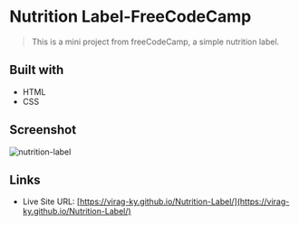# Nutrition Label-FreeCodeCamp

> This is a mini project from freeCodeCamp, a simple nutrition label. 

## Built with
* HTML
* CSS

## Screenshot
![nutrition-label](https://user-images.githubusercontent.com/79658534/153755334-a9561805-af1d-43bd-a912-ff1fe2073b25.png)

## Links
* Live Site URL: [https://virag-ky.github.io/Nutrition-Label/](https://virag-ky.github.io/Nutrition-Label/)
